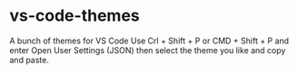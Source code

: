 # vs-code-themes
A bunch of themes for VS Code
Use Crl + Shift + P or CMD + Shift + P and enter Open User Settings (JSON) then select the theme you like and copy and paste.
